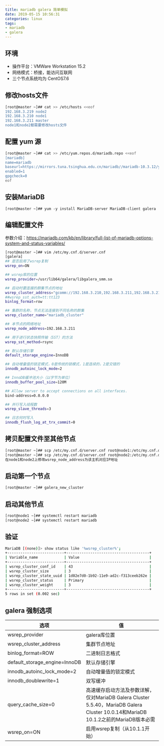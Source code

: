 ```yaml
---
title: mariadb galera 简单模拟
date: 2019-05-15 10:56:31
categories: linux
tags:
- mariadb
- galera
---
```


## 环境

* 操作平台：VMWare Workstation 15.2
* 网络模式：桥接，能访问互联网
* 三个节点系统均为 CentOS7.6

## 修改hosts文件

```bash
[root@master ~]## cat >> /etc/hosts <<eof
192.168.3.219 node2
192.168.3.210 node1
192.168.3.211 master
node1和node2都需要修改hosts文件
```

<!-- more -->

## 配置 yum 源

```bash
[root@master ~]## cat >> /etc/yum.repos.d/mariadb.repo <<eof
[mariadb]
name=mariadb
baseurl=https://mirrors.tuna.tsinghua.edu.cn/mariadb//mariadb-10.3.12/yum/centos/7/x86_64/
enabled=1
gpgcheck=0
eof
```

## 安装MariaDB

```shell
[root@master ~]## yum -y install MariaDB-server MariaDB-client galera
```

## 编辑配置文件

参数介绍：https://mariadb.com/kb/en/library/full-list-of-mariadb-options-system-and-status-variables/

```bash
[root@master ~]## vim /etc/my.cnf.d/server.cnf
[galera]
## 是否启用了wsrep复制
wsrep_on=ON

## wsrep库的位置
wsrep_provider=/usr/lib64/galera/libgalera_smm.so

## 启动时要连接的群集节点的地址
wsrep_cluster_address="gcomm://192.168.3.210,192.168.3.211,192.168.3.219"
##wsrep_sst_auth=tt:tt123
binlog_format=row

## 集群的名称，节点无法连接到不同名称的群集
wsrep_cluster_name="mariadb_cluster"

## 本节点的网络地址
wsrep_node_address=192.168.3.211

## 用于进行状态快照传输（SST）的方法
wsrep_sst_method=rsync

## 默认存储引擎
default_storage_engine=InnoDB

## 自动增量值的锁定模式，0是传统的锁模式，1是连续的，2是交错的
innodb_autoinc_lock_mode=2

## InnoDB缓冲池大小（以字节为单位）
innodb_buffer_pool_size=120M

## Allow server to accept connections on all interfaces.
bind-address=0.0.0.0

## 并行写入线程数
wsrep_slave_threads=3

## 日志何时写入
innodb_flush_log_at_trx_commit=0
```

## 拷贝配置文件至其他节点

```bash
[root@master ~]## scp /etc/my.cnf.d/server.cnf root@node1:/etc/my.cnf.d/
[root@master ~]## scp /etc/my.cnf.d/server.cnf root@node2:/etc/my.cnf.d/
在node1和node2上修改wsrep_node_address为该主机对应IP地址
```

## 启动第一个节点

```bash
[root@master ~]## galera_new_cluster
```

## 启动其他节点

```bash
[root@node1 ~]## systemctl restart mariadb
[root@node2 ~]## systemctl restart mariadb
```

## 验证

```bash
MariaDB [(none)]> show status like '%wsrep_cluster%';
+--------------------------+--------------------------------------+
| Variable_name            | Value                                |
+--------------------------+--------------------------------------+
| wsrep_cluster_conf_id    | 43                                   |
| wsrep_cluster_size       | 3                                    |
| wsrep_cluster_state_uuid | 1d02e7d0-1b92-11e9-ad2c-f313ceeb262e |
| wsrep_cluster_status     | Primary                              |
| wsrep_cluster_weight     | 3                                    |
+--------------------------+--------------------------------------+
5 rows in set (0.002 sec)

```

## galera 强制选项

| 选项 | 值 |
| --- | --- |
| wsrep_provider                | galera库位置               |
| wsrep_cluster_address         | 集群节点地址                |
| binlog_format=ROW             | 二进制日志格式              |
| default_storage_engine=InnoDB | 默认存储引擎                |
| innodb_autoinc_lock_mode=2    | 自动增量值的锁定模式         |
| innodb_doublewrite=1          | 双写缓冲                   |
| query_cache_size=0            | 高速缓存启动方法及参数详解，仅对MariaDB Galera Cluster 5.5.40，MariaDB Galera Cluster 10.0.14和MariaDB 10.1.2之前的MariaDB版本必需 |
| wsrep_on=ON                   | 启用wsrep复制（从10.1.1开始） |